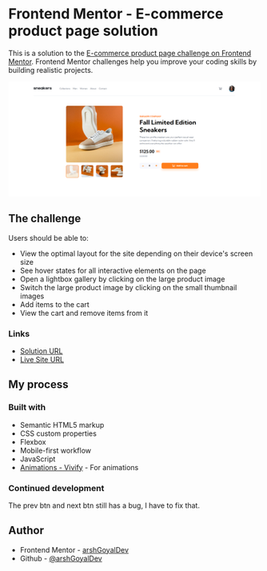 # Frontend Mentor - E-commerce product page solution

This is a solution to the [E-commerce product page challenge on Frontend Mentor](https://www.frontendmentor.io/challenges/ecommerce-product-page-UPsZ9MJp6). Frontend Mentor challenges help you improve your coding skills by building realistic projects.

![](assets/images/screenshot.png)


## The challenge

Users should be able to:

- View the optimal layout for the site depending on their device's screen size
- See hover states for all interactive elements on the page
- Open a lightbox gallery by clicking on the large product image
- Switch the large product image by clicking on the small thumbnail images
- Add items to the cart
- View the cart and remove items from it


### Links

- [Solution URL](https://www.frontendmentor.io/solutions/ecommerce-product-page-73Tea_51F)
- [Live Site URL](https://ecommerce-product-page-developingweb.vercel.app)

## My process

### Built with

- Semantic HTML5 markup
- CSS custom properties
- Flexbox
- Mobile-first workflow
- JavaScript
- [Animations - Vivify](https://github.com/Martz90/vivify) - For animations


### Continued development

The prev btn and next btn still has a bug, I have to fix that.

## Author

- Frontend Mentor - [arshGoyalDev](https://www.frontendmentor.io/profile/arshGoyalDev)
- Github - [@arshGoyalDev](https://www.github.com/arshGoyalDev)

